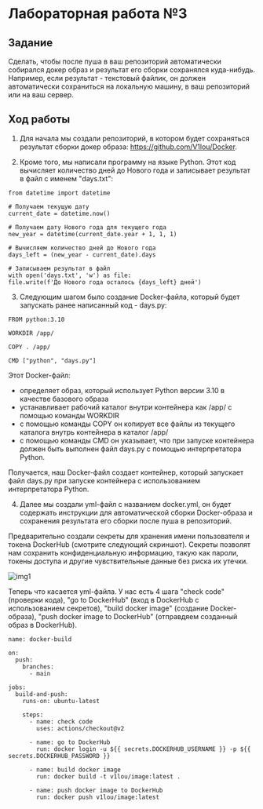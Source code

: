 # Лабораторная работа №3

## Задание

Сделать, чтобы после пуша в ваш репозиторий автоматически собирался докер образ и результат его сборки сохранялся куда-нибудь. 
Например, если результат - текстовый файлик, он должен автоматически сохраниться на локальную машину, в ваш репозиторий или на ваш сервер. 

## Ход работы

1) Для начала мы создали репозиторий, в котором будет сохраняться результат сборки докер образа: https://github.com/V1lou/Docker.

2) Кроме того, мы написали программу на языке Python. Этот код вычисляет количество дней до Нового года и записывает результат в файл с именем "days.txt":
```
from datetime import datetime

# Получаем текущую дату
current_date = datetime.now()

# Получаем дату Нового года для текущего года
new_year = datetime(current_date.year + 1, 1, 1)

# Вычисляем количество дней до Нового года
days_left = (new_year - current_date).days

# Записываем результат в файл
with open('days.txt', 'w') as file:
file.write(f'До Нового года осталось {days_left} дней')
```

3) Следующим шагом было создание Docker-файла, который будет запускать ранее написанный код - days.py:
```
FROM python:3.10

WORKDIR /app/

COPY . /app/

CMD ["python", "days.py"]
```

Этот Docker-файл:
- определяет образ, который использует Python версии 3.10 в качестве базового образа
- устанавливает рабочий каталог внутри контейнера как /app/ с помощью команды WORKDIR
- с помощью команды COPY он копирует все файлы из текущего каталога внутрь контейнера в каталог /app/
- с помощью команды CMD он указывает, что при запуске контейнера должен быть выполнен файл days.py с помощью интерпретатора Python.

Получается, наш Docker-файл создает контейнер, который запускает файл days.py при запуске контейнера с использованием интерпретатора Python.

4) Далее мы создали yml-файл с названием docker.yml, он будет содержать инструкции для автоматической сборки Docker-образа и сохранения результата его сборки после пуша в репозиторий.

Предварительно создали секреты для хранения имени пользователя и токена DockerHub (смотрите следующий скриншот).
Секреты позволят нам сохранить конфиденциальную информацию, такую как пароли, токены доступа и другие чувствительные данные без риска их утечки.



![img1](https://github.com/V1lou/Clouds/blob/main/LAB%20%E2%84%963/screenshots/secrets.png)



Теперь что касается yml-файла. У нас есть 4 шага "check code" (проверки кода), "go to DockerHub" (вход в DockerHub с использованием секретов), "build docker image" (создание Docker-образа), "push docker image to DockerHub" (отправдяем созданный образ в DockerHub).

```
name: docker-build

on:
  push:
    branches:
      - main

jobs:
  build-and-push:
    runs-on: ubuntu-latest

    steps:
      - name: check code
        uses: actions/checkout@v2

      - name: go to DockerHub
        run: docker login -u ${{ secrets.DOCKERHUB_USERNAME }} -p ${{ secrets.DOCKERHUB_PASSWORD }}

      - name: build docker image
        run: docker build -t v1lou/image:latest .

      - name: push docker image to DockerHub
        run: docker push v1lou/image:latest
```
